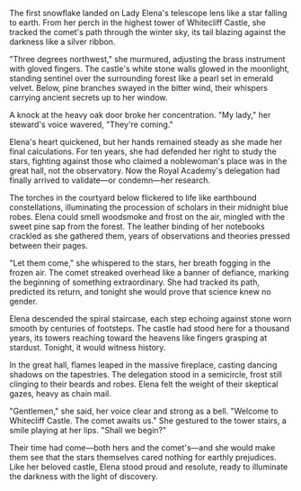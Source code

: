The first snowflake landed on Lady Elena's telescope lens like a star falling to earth. From her perch in the highest tower of Whitecliff Castle, she tracked the comet's path through the winter sky, its tail blazing against the darkness like a silver ribbon.

"Three degrees northwest," she murmured, adjusting the brass instrument with gloved fingers. The castle's white stone walls glowed in the moonlight, standing sentinel over the surrounding forest like a pearl set in emerald velvet. Below, pine branches swayed in the bitter wind, their whispers carrying ancient secrets up to her window.

A knock at the heavy oak door broke her concentration. "My lady," her steward's voice wavered, "They're coming."

Elena's heart quickened, but her hands remained steady as she made her final calculations. For ten years, she had defended her right to study the stars, fighting against those who claimed a noblewoman's place was in the great hall, not the observatory. Now the Royal Academy's delegation had finally arrived to validate—or condemn—her research.

The torches in the courtyard below flickered to life like earthbound constellations, illuminating the procession of scholars in their midnight blue robes. Elena could smell woodsmoke and frost on the air, mingled with the sweet pine sap from the forest. The leather binding of her notebooks crackled as she gathered them, years of observations and theories pressed between their pages.

"Let them come," she whispered to the stars, her breath fogging in the frozen air. The comet streaked overhead like a banner of defiance, marking the beginning of something extraordinary. She had tracked its path, predicted its return, and tonight she would prove that science knew no gender.

Elena descended the spiral staircase, each step echoing against stone worn smooth by centuries of footsteps. The castle had stood here for a thousand years, its towers reaching toward the heavens like fingers grasping at stardust. Tonight, it would witness history.

In the great hall, flames leaped in the massive fireplace, casting dancing shadows on the tapestries. The delegation stood in a semicircle, frost still clinging to their beards and robes. Elena felt the weight of their skeptical gazes, heavy as chain mail.

"Gentlemen," she said, her voice clear and strong as a bell. "Welcome to Whitecliff Castle. The comet awaits us." She gestured to the tower stairs, a smile playing at her lips. "Shall we begin?"

Their time had come—both hers and the comet's—and she would make them see that the stars themselves cared nothing for earthly prejudices. Like her beloved castle, Elena stood proud and resolute, ready to illuminate the darkness with the light of discovery.
